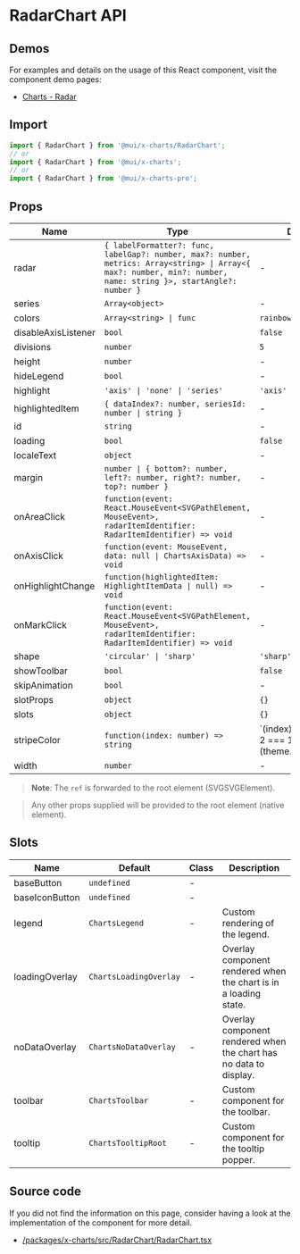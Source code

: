 # RadarChart API

## Demos

For examples and details on the usage of this React component, visit the component demo pages:

- [Charts - Radar](/x/react-charts/radar/)

## Import

```jsx
import { RadarChart } from '@mui/x-charts/RadarChart';
// or
import { RadarChart } from '@mui/x-charts';
// or
import { RadarChart } from '@mui/x-charts-pro';
```

## Props

| Name | Type | Default | Required | Description |
|------|------|---------|----------|-------------|
| radar | `{ labelFormatter?: func, labelGap?: number, max?: number, metrics: Array<string> \| Array<{ max?: number, min?: number, name: string }>, startAngle?: number }` | - | Yes |  |
| series | `Array<object>` | - | Yes |  |
| colors | `Array<string> \| func` | `rainbowSurgePalette` | No |  |
| disableAxisListener | `bool` | `false` | No |  |
| divisions | `number` | `5` | No |  |
| height | `number` | - | No |  |
| hideLegend | `bool` | - | No |  |
| highlight | `'axis' \| 'none' \| 'series'` | `'axis'` | No |  |
| highlightedItem | `{ dataIndex?: number, seriesId: number \| string }` | - | No |  |
| id | `string` | - | No |  |
| loading | `bool` | `false` | No |  |
| localeText | `object` | - | No |  |
| margin | `number \| { bottom?: number, left?: number, right?: number, top?: number }` | - | No |  |
| onAreaClick | `function(event: React.MouseEvent<SVGPathElement, MouseEvent>, radarItemIdentifier: RadarItemIdentifier) => void` | - | No |  |
| onAxisClick | `function(event: MouseEvent, data: null \| ChartsAxisData) => void` | - | No |  |
| onHighlightChange | `function(highlightedItem: HighlightItemData \| null) => void` | - | No |  |
| onMarkClick | `function(event: React.MouseEvent<SVGPathElement, MouseEvent>, radarItemIdentifier: RadarItemIdentifier) => void` | - | No |  |
| shape | `'circular' \| 'sharp'` | `'sharp'` | No |  |
| showToolbar | `bool` | `false` | No |  |
| skipAnimation | `bool` | - | No |  |
| slotProps | `object` | `{}` | No |  |
| slots | `object` | `{}` | No |  |
| stripeColor | `function(index: number) => string` | `(index) => index % 2 === 1 ? (theme.vars || theme).palette.text.secondary : 'none'` | No |  |
| width | `number` | - | No |  |

> **Note**: The `ref` is forwarded to the root element (SVGSVGElement).

> Any other props supplied will be provided to the root element (native element).

## Slots

| Name | Default | Class | Description |
|------|---------|-------|-------------|
| baseButton | `undefined` | - |  |
| baseIconButton | `undefined` | - |  |
| legend | `ChartsLegend` | - | Custom rendering of the legend. |
| loadingOverlay | `ChartsLoadingOverlay` | - | Overlay component rendered when the chart is in a loading state. |
| noDataOverlay | `ChartsNoDataOverlay` | - | Overlay component rendered when the chart has no data to display. |
| toolbar | `ChartsToolbar` | - | Custom component for the toolbar. |
| tooltip | `ChartsTooltipRoot` | - | Custom component for the tooltip popper. |

## Source code

If you did not find the information on this page, consider having a look at the implementation of the component for more detail.

- [/packages/x-charts/src/RadarChart/RadarChart.tsx](https://github.com/mui/material-ui/tree/HEAD/packages/x-charts/src/RadarChart/RadarChart.tsx)